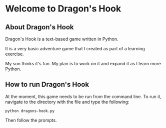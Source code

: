 # Welcome to Dragon's Hook

## About Dragon's Hook

Dragon's Hook is a text-based game written in Python.

It is a very basic adventure game that I created as part of a learning exercise.

My son thinks it's fun. My plan is to work on it and expand it as I learn more Python.

## How to run Dragon's Hook

At the moment, this game needs to be run from the command line. To run it, navigate to the directory with the file and type the following:

```
python dragons-hook.py
```

Then follow the prompts.
